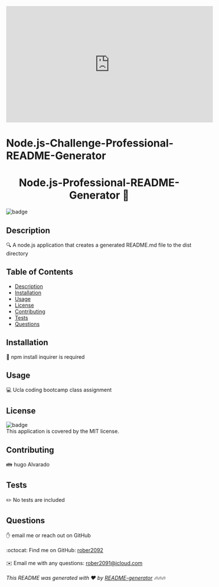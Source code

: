 <iframe width="560" height="315" src="https://www.youtube.com/embed/EkUx7TUQBRE" title="YouTube video player" frameborder="0" allow="accelerometer; autoplay; clipboard-write; encrypted-media; gyroscope; picture-in-picture" allowfullscreen></iframe>

# Node.js-Challenge-Professional-README-Generator
 
<h1 align="center">Node.js-Professional-README-Generator 👋</h1>

![badge](https://img.shields.io/badge/license-MIT-brightgreen)<br />
## Description
🔍 A node.js application that creates a generated README.md file to the dist directory
## Table of Contents
- [Description](#description)
- [Installation](#installation)
- [Usage](#usage)
- [License](#license)
- [Contributing](#contributing)
- [Tests](#tests)
- [Questions](#questions)
## Installation
💾 npm install inquirer is required
## Usage
💻 Ucla coding bootcamp class assignment
## License
![badge](https://img.shields.io/badge/license-MIT-brightgreen)
<br />
This application is covered by the MIT license. 
## Contributing
👪 hugo Alvarado
## Tests
✏️ No tests are included
## Questions
✋  email me or reach out on GitHub<br />
<br />
:octocat: Find me on GitHub: [rober2092](https://github.com/rober2092)<br />
<br />
✉️ Email me with any questions: rober2091@icloud.com<br /><br />
_This README was generated with ❤️ by [README-generator](https://github.com/Rober2092/Node.js-Professional-README-Generator) 🔥🔥🔥_
    
